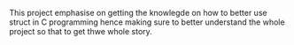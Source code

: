 This project emphasise on getting the knowlegde on how to better use struct in C programming
hence making sure to better understand the whole project so that to get thwe whole story.
